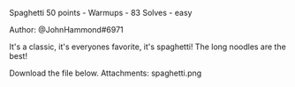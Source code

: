 Spaghetti
50 points - Warmups - 83 Solves - easy

Author: @JohnHammond#6971

It's a classic, it's everyones favorite, it's spaghetti! The long noodles are the best!

Download the file below.
Attachments: spaghetti.png
